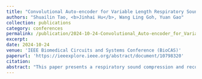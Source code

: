 ```yaml
---
title: "Convolutional Auto-encoder for Variable Length Respiratory Sound Compression and Reconstruction"
authors: "Shuailin Tao, <b>Jinhai Hu</b>, Wang Ling Goh, Yuan Gao"
collection: publications
category: conferences
permalink: /publication/2024-10-24-Convolutional_Auto-encoder_for_Variable_Length_Respiratory_Sound_Compression_and_Reconstruction
excerpt:
date: 2024-10-24
venue: 'IEEE Biomedical Circuits and Systems Conference (BioCAS)'
paperurl: 'https://ieeexplore.ieee.org/abstract/document/10798320'
citation:
abstract: "This paper presents a respiratory sound compression and reconstruction method based on convolutional Auto-Encoder. By utilizing convolutional and transpose convolutional layers, this model can process variable length sound waveform, which is an important feature for data transmission from edge-based medical devices to cloud server and reconstruct the signal with high fidelity. This work shows that utilizing a non-variational latent space in respiratory sounds compression generates smaller reconstruction error compared to other state-of-art solution. Additionally, this work proposes a new composite loss function to guide the network training. Tested with BioCAS 2024 Grand Challenge dataset, this method achieves a Percent Root Mean Square Difference (PRD) of 0.2230, Correlation Coefficient (CC) of 0.972, and Signal-to-Noise Ratio Loss (SNRL) −0.7129dB with an average compression rate of 222."
---
```

